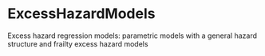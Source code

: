 # ExcessHazardModels
Excess hazard regression models: parametric models with a general hazard structure and frailty excess hazard models
